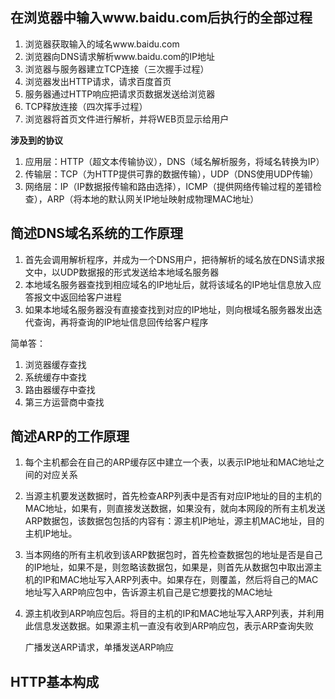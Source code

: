 ## 在浏览器中输入www.baidu.com后执行的全部过程

1. 浏览器获取输入的域名www.baidu.com
2. 浏览器向DNS请求解析www.baidu.com的IP地址
3. 浏览器与服务器建立TCP连接（三次握手过程）
4. 浏览器发出HTTP请求，请求百度首页
5. 服务器通过HTTP响应把请求页数据发送给浏览器
6. TCP释放连接（四次挥手过程）
7. 浏览器将首页文件进行解析，并将WEB页显示给用户

**涉及到的协议**  
1. 应用层：HTTP（超文本传输协议），DNS（域名解析服务，将域名转换为IP）
2. 传输层：TCP（为HTTP提供可靠的数据传输），UDP（DNS使用UDP传输）
3. 网络层：IP（IP数据报传输和路由选择），ICMP（提供网络传输过程的差错检查），ARP（将本地的默认网关IP地址映射成物理MAC地址）

## 简述DNS域名系统的工作原理

1. 首先会调用解析程序，并成为一个DNS用户，把待解析的域名放在DNS请求报文中，以UDP数据报的形式发送给本地域名服务器
2. 本地域名服务器查找到相应域名的IP地址后，就将该域名的IP地址信息放入应答报文中返回给客户进程
3. 如果本地域名服务器没有直接查找到对应的IP地址，则向根域名服务器发出迭代查询，再将查询的IP地址信息回传给客户程序

简单答：
1. 浏览器缓存查找
2. 系统缓存中查找
3. 路由器缓存中查找
4. 第三方运营商中查找

## 简述ARP的工作原理

1. 每个主机都会在自己的ARP缓存区中建立一个表，以表示IP地址和MAC地址之间的对应关系
2. 当源主机要发送数据时，首先检查ARP列表中是否有对应IP地址的目的主机的MAC地址，如果有，则直接发送数据，如果没有，就向本网段的所有主机发送ARP数据包，该数据包包括的内容有：源主机IP地址，源主机MAC地址，目的主机IP地址。
3. 当本网络的所有主机收到该ARP数据包时，首先检查数据包的地址是否是自己的IP地址，如果不是，则忽略该数据包，如果是，则首先从数据包中取出源主机的IP和MAC地址写入ARP列表中。如果存在，则覆盖，然后将自己的MAC地址写入ARP响应包中，告诉源主机自己是它想要找的MAC地址
4. 源主机收到ARP响应包后。将目的主机的IP和MAC地址写入ARP列表，并利用此信息发送数据。如果源主机一直没有收到ARP响应包，表示ARP查询失败

    广播发送ARP请求，单播发送ARP响应

## HTTP基本构成